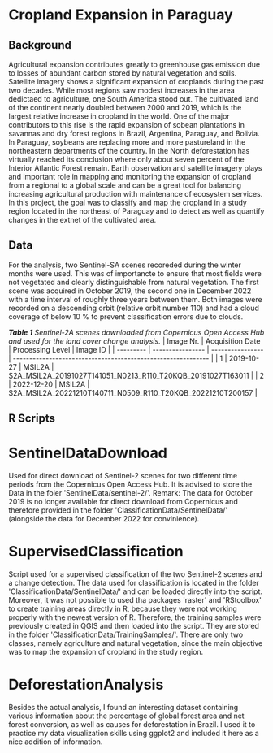 # Cropland Expansion in Paraguay

## Background
Agricultural expansion contributes greatly to greenhouse gas emission due to losses of abundant carbon stored by natural vegetation and soils. Satellite imagery shows a significant expansion of croplands during the past two decades. While most regions saw modest increases in the area dedictaed to agriculture, one South America stood out. The cultivated land of the continent nearly doubled between 2000 and 2019, which is the largest relative increase in cropland in the world. One of the major contributors to this rise is the rapid expansion of sobean plantations in savannas and dry forest regions in Brazil, Argentina, Paraguay, and Bolivia. In Paraguay, soybeans are replacing more and more pastureland in the northeastern departments of the country. In the North deforestation has virtually reached its conclusion where only about seven percent of the Interior Atlantic Forest remain. Earth observation and satellite imagery plays and important role in mapping and monitoring the expansion of cropland from a regional to a global scale and can be a great tool for balancing increasing agricultural production with maintenance of ecosystem services. In this project, the goal was to classify and map the cropland in a study region located in the northeast of Paraguay and to detect as well as quantify changes in the extnet of the cultivated area.

## Data
For the analysis, two Sentinel-SA scenes recoreded during the winter months were used. This was of importancte to ensure that most fields were not vegetated and clearly distinguishable from natural vegetation. The first scene was acquired in October 2019, the second one in December 2022 with a time interval of roughly three years between them. Both images were recorded on a descending orbit (relative orbit number 110) and had a cloud coverage of below 10 % to prevent classification errors due to clouds.

***Table 1** Sentinel-2A scenes downloaded from Copernicus Open Access Hub and used for the land cover change analysis.*
| Image Nr. | Acquisition Date | Processing Level | Image ID                                                     |
| --------- | ---------------- | ---------------- | ------------------------------------------------------------ |
| 1         | 2019-10-27       | MSIL2A           | S2A_MSIL2A_20191027T141051_N0213_R110_T20KQB_20191027T163011 |
| 2         | 2022-12-20       | MSIL2A           | S2A_MSIL2A_20221210T140711_N0509_R110_T20KQB_20221210T200157 |

## R Scripts
# SentinelDataDownload
Used for direct download of Sentinel-2 scenes for two different time periods from the Copernicus Open Access Hub. It is advised to store the Data in the foler 'SentinelData/sentinel-2/'. 
Remark: The data for October 2019 is no longer available for direct download from Copernicus and therefore provided in the folder 'ClassificationData/SentinelData/' (alongside the data for December 2022 for convinience).

# SupervisedClassification
Script used for a supervised classification of the two Sentinel-2 scenes and a change detection. The data used for classification is located in the folder 'ClassificationData/SentinelData/' and can be loaded directly into the script. Moreover, it was not possible to used tha packages 'raster' and 'RStoolbox' to create training areas directly in R, because they were not working properly with the newest version of R. Therefore, the training samples were previously created in QGIS and then loaded into the script. They are stored in the folder 'ClassificationData/TrainingSamples/'. There are only two classes, namely agriculture and natural vegetation, since the main objective was to map the expansion of cropland in the study region.

# DeforestationAnalysis
Besides the actual analysis, I found an interesting dataset containing various information about the percentage of global forest area and net forest conversion, as well as causes for deforestation in Brazil. I used it to practice my data visualization skills using ggplot2 and included it here as a nice addition of information.
